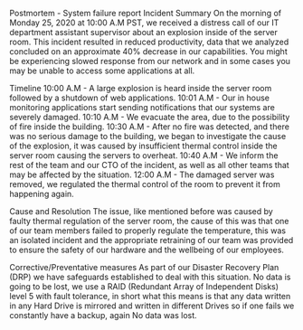 Postmortem - System failure report
Incident Summary
On the morning of Monday 25, 2020 at 10:00 A.M PST, we received a distress call of our IT department assistant supervisor about an explosion inside of the server room. This incident resulted in reduced productivity, data that we analyzed concluded on an approximate 40% decrease in our capabilities. You might be experiencing slowed response from our network and in some cases you may be unable to access some applications at all.

Timeline
10:00 A.M - A large explosion is heard inside the server room followed by a shutdown of web applications.
10:01 A.M - Our in house monitoring applications start sending notifications that our systems are severely damaged.
10:10 A.M - We evacuate the area, due to the possibility of fire inside the building.
10:30 A.M - After no fire was detected, and there was no serious damage to the building, we began to investigate the cause of the explosion, it was caused by insufficient thermal control inside the server room causing the servers to overheat.
10:40 A.M - We inform the rest of the team and our CTO of the incident, as well as all other teams that may be affected by the situation.
12:00 A.M - The damaged server was removed, we regulated the thermal control of the room to prevent it from happening again.

Cause and Resolution
The issue, like mentioned before was caused by faulty thermal regulation of the server room, the cause of this was that one of our team members failed to properly regulate the temperature, this was an isolated incident and the appropriate retraining of our team was provided to ensure the safety of our hardware and the wellbeing of our employees.


Corrective/Preventative measures
As part of our Disaster Recovery Plan (DRP) we have safeguards established to deal with this situation. No data is going to be lost, we use a RAID (Redundant Array of Independent Disks)  level 5 with fault tolerance, in short what this means is that any data written in any Hard Drive is mirrored and written in different Drives so if one fails we constantly have a backup, again No data was lost.